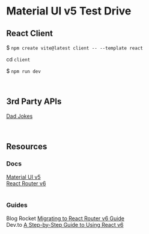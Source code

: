 # Material UI v5 Test Drive

## React Client

<p>$ <code>npm create vite@latest client -- --template react</code></p>
<p>cd <code>client</code></p>
<p>$ <code>npm run dev</code></p>
<br>

## 3rd Party APIs

[Dad Jokes](https://dadjokes.io/)

<br>

## Resources

### Docs

[Material UI v5](https://mui.com)<br>
[React Router v6](https://reactrouter.com)<br>
<br>

### Guides

Blog Rocket [Migrating to React Router v6 Guide](https://blog.logrocket.com/migrating-react-router-v6-guide/)<br>
Dev.to [A Step-by-Step Guide to Using React v6](https://dev.to/franciscomendes10866/how-to-use-react-router-v6-2bce)<br>
<br>
